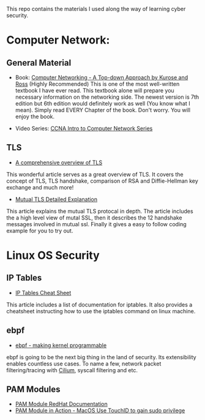 This repo contains the materials I used along the way of learning cyber security.

# Computer Network:
## General Material
* Book: [Computer Networking - A Top-down Approach by Kurose and Ross](https://www.pearson.com/us/higher-education/program/Kurose-Computer-Networking-A-Top-Down-Approach-7th-Edition/PGM1101673.html) (Highly Recommended)
This is one of the most well-written textbook I have ever read. This textbook alone will prepare you necessary information on the networking side. The newest version is 7th edition but 6th edition would definitely work as well (You know what I mean). Simply read EVERY Chapter of the book. Don't worry. You will enjoy the book.

* Video Series: [CCNA Intro to Computer Network Series](https://www.youtube.com/watch?v=n2D1o-aM-2s&list=PLh94XVT4dq02frQRRZBHzvj2hwuhzSByN)

## TLS
* [A comprehensive overview of TLS](https://hpbn.co/transport-layer-security-tls/)


This wonderful article serves as a great overview of TLS. It covers the concept of TLS, TLS handshake, comparison of RSA and Diffie-Hellman key exchange and much more!

* [Mutual TLS Detailed Explanation](https://www.codeproject.com/Articles/326574/An-Introduction-to-Mutual-SSL-Authentication)

    
This article explains the mutual TLS protocal in depth. The article includes the a high level view of mutal SSL, then it describes the 12 handshake messages involved in mutual ssl. Finally it gives a easy to follow coding example for you to try out.


# Linux OS Security
## IP Tables
* [IP Tables Cheat Sheet](https://gist.github.com/davydany/0ad377f6de3c70056d2bd0f1549e1017)

This article includes a list of documentation for iptables. It also provides a cheatsheet instructing how to use the iptables command on linux machine.

## ebpf
* [ebpf - making kernel programmable](https://ebpf.io/)

ebpf is going to be the next big thing in the land of security. Its extensibility enables countless use cases. To name a few, network packet filtering/tracing with [Cilium](https://cilium.io/), syscall filtering and etc.

## PAM Modules
* [PAM Module RedHat Documentation](https://access.redhat.com/documentation/en-us/red_hat_enterprise_linux/6/html/managing_smart_cards/pluggable_authentication_modules)
* [PAM Module in Action - MacOS Use TouchID to gain sudo privilege](https://apple.stackexchange.com/questions/259093/can-touch-id-for-the-mac-touch-bar-authenticate-sudo-users-and-admin-privileges/306324#306324)
